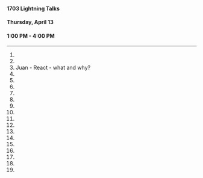 #### 1703 Lightning Talks
#### Thursday, April 13
#### 1:00 PM - 4:00 PM

-----------------------------------------

1.
2.
3. Juan - React - what and why?
4.
5.
6.
7.
8.
9.
11.
12.
13.
14.
15.
16.
17.
18.
19.
20.

